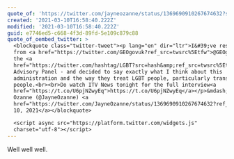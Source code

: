 ```yaml
---
quote_of: 'https://twitter.com/jayneozanne/status/1369690910267674632?s=12'
created: '2021-03-10T16:58:40.222Z'
modified: '2021-03-10T16:58:40.222Z'
guid: e7746ed5-c668-4f3d-89fd-5e109c879c88
quote_of_oembed_twitter: >
  <blockquote class="twitter-tweet"><p lang="en" dir="ltr">I&#39;ve resigned
  from <a href="https://twitter.com/GEOgovuk?ref_src=twsrc%5Etfw">@GEOgovuk</a> 
  the <a
  href="https://twitter.com/hashtag/LGBT?src=hash&amp;ref_src=twsrc%5Etfw">#LGBT</a>
  Advisory Panel - and decided to say exactly what I think about this
  administration and the way they treat LGBT people, particularly trans
  people.<br><br>Do watch ITV News tonight for the full interview<a
  href="https://t.co/U6pjNZwyEq">https://t.co/U6pjNZwyEq</a></p>&mdash; Jayne
  Ozanne (@JayneOzanne) <a
  href="https://twitter.com/JayneOzanne/status/1369690910267674632?ref_src=twsrc%5Etfw">March
  10, 2021</a></blockquote>

  <script async src="https://platform.twitter.com/widgets.js"
  charset="utf-8"></script>
---
```

Well well well.
